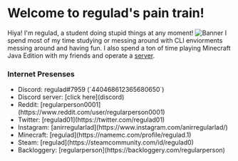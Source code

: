 # Welcome to regulad's pain train!
Hiya! I'm regulad, a student doing stupid things at any moment!
![Banner](banner.png)
I spend most of my time studying or messing around with CLI enviorments messing around and having fun.
I also spend a ton of time playing Minecraft Java Edition with my friends and operate a [server](minecraft).
### Internet Presenses
<ul>
  <li>Discord: regulad#7959 (`440468612365680650`)</li>
  <li>Discord server: [click here](discord)
  <li>Reddit: [regularperson0001](https://www.reddit.com/user/regularperson0001)</li>
  <li>Twitter: [regulad01](https://twitter.com/regulad01)</li>
  <li>Instagram: [anirregularlad](https://www.instagram.com/anirregularlad/)</li>
  <li>Minecraft: [regulad](https://namemc.com/profile/regulad.1)</li>
  <li>Steam: [regulad](https://steamcommunity.com/id/regulad0)</li>
  <li>Backloggery: [regularperson](https://backloggery.com/regularperson)</li>
</ul>
